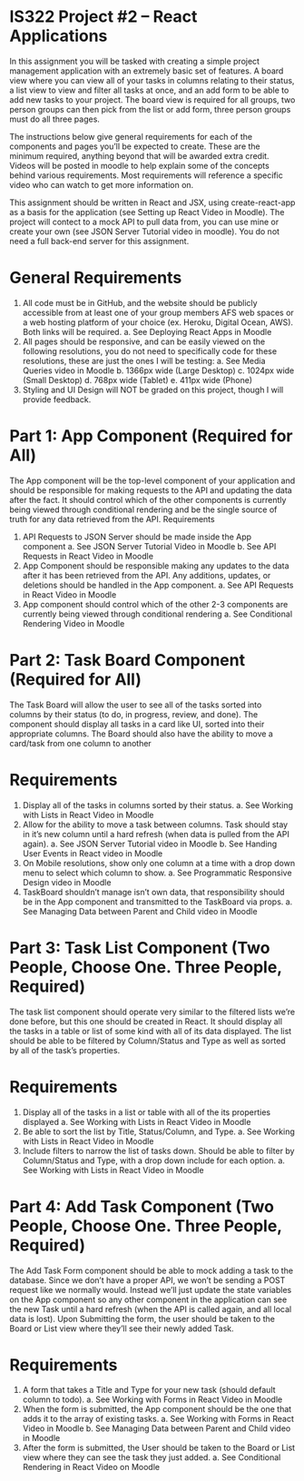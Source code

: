 # IS322 Project #2 – React Applications

In this assignment you will be tasked with creating a simple project management application
with an extremely basic set of features. A board view where you can view all of your tasks in
columns relating to their status, a list view to view and filter all tasks at once, and an add form
to be able to add new tasks to your project. The board view is required for all groups, two
person groups can then pick from the list or add form, three person groups must do all three
pages.

The instructions below give general requirements for each of the components and pages you’ll
be expected to create. These are the minimum required, anything beyond that will be awarded
extra credit. Videos will be posted in moodle to help explain some of the concepts behind
various requirements. Most requirements will reference a specific video who can watch to get
more information on.

This assignment should be written in React and JSX, using create-react-app as a basis for the
application (see Setting up React Video in Moodle). The project will contect to a mock API to
pull data from, you can use mine or create your own (see JSON Server Tutorial video in moodle).
You do not need a full back-end server for this assignment.

General Requirements
===
1. All code must be in GitHub, and the website should be publicly accessible from at least
one of your group members AFS web spaces or a web hosting platform of your choice
(ex. Heroku, Digital Ocean, AWS). Both links will be required.
a. See Deploying React Apps in Moodle
2. All pages should be responsive, and can be easily viewed on the following resolutions,
you do not need to specifically code for these resolutions, these are just the ones I will
be testing:
a. See Media Queries video in Moodle
b. 1366px wide (Large Desktop)
c. 1024px wide (Small Desktop)
d. 768px wide (Tablet)
e. 411px wide (Phone)
3. Styling and UI Design will NOT be graded on this project, though I will provide feedback.

Part 1: App Component (Required for All)
===
The App component will be the top-level component of your application and should be
responsible for making requests to the API and updating the data after the fact. It should
control which of the other components is currently being viewed through conditional rendering
and be the single source of truth for any data retrieved from the API.
Requirements

1. API Requests to JSON Server should be made inside the App component
a. See JSON Server Tutorial Video in Moodle
b. See API Requests in React Video in Moodle
2. App Component should be responsible making any updates to the data after it has been
retrieved from the API. Any additions, updates, or deletions should be handled in the App
component.
a. See API Requests in React Video in Moodle
3. App component should control which of the other 2-3 components are currently being
viewed through conditional rendering
a. See Conditional Rendering Video in Moodle

Part 2: Task Board Component (Required for All)
===
The Task Board will allow the user to see all of the tasks sorted into columns by their status (to
do, in progress, review, and done). The component should display all tasks in a card like UI,
sorted into their appropriate columns. The Board should also have the ability to move a
card/task from one column to another

Requirements
===
1. Display all of the tasks in columns sorted by their status.
a. See Working with Lists in React Video in Moodle
2. Allow for the ability to move a task between columns. Task should stay in it’s new
column until a hard refresh (when data is pulled from the API again).
a. See JSON Server Tutorial video in Moodle
b. See Handing User Events in React video in Moodle
3. On Mobile resolutions, show only one column at a time with a drop down menu to select which
column to show.
a. See Programmatic Responsive Design video in Moodle
4. TaskBoard shouldn’t manage isn’t own data, that responsibility should be in the App component
and transmitted to the TaskBoard via props.
a. See Managing Data between Parent and Child video in Moodle

Part 3: Task List Component (Two People, Choose One. Three People, Required)
===
The task list component should operate very similar to the filtered lists we’re done before, but
this one should be created in React. It should display all the tasks in a table or list of some kind
with all of its data displayed. The list should be able to be filtered by Column/Status and Type as
well as sorted by all of the task’s properties.

Requirements
===
1. Display all of the tasks in a list or table with all of the its properties displayed
a. See Working with Lists in React Video in Moodle
2. Be able to sort the list by Title, Status/Column, and Type.
a. See Working with Lists in React Video in Moodle
3. Include filters to narrow the list of tasks down. Should be able to filter by Column/Status and
Type, with a drop down include for each option.
a. See Working with Lists in React Video in Moodle

Part 4: Add Task Component (Two People, Choose One. Three People, Required)
===
The Add Task Form component should be able to mock adding a task to the database. Since we
don’t have a proper API, we won’t be sending a POST request like we normally would. Instead
we’ll just update the state variables on the App component so any other component in the
application can see the new Task until a hard refresh (when the API is called again, and all local
data is lost). Upon Submitting the form, the user should be taken to the Board or List view
where they’ll see their newly added Task.

Requirements
===
1. A form that takes a Title and Type for your new task (should default column to todo).
a. See Working with Forms in React Video in Moodle
2. When the form is submitted, the App component should be the one that adds it to the array of
existing tasks.
a. See Working with Forms in React Video in Moodle
b. See Managing Data between Parent and Child video in Moodle
3. After the form is submitted, the User should be taken to the Board or List view where they can
see the task they just added.
a. See Conditional Rendering in React Video on Moodle
